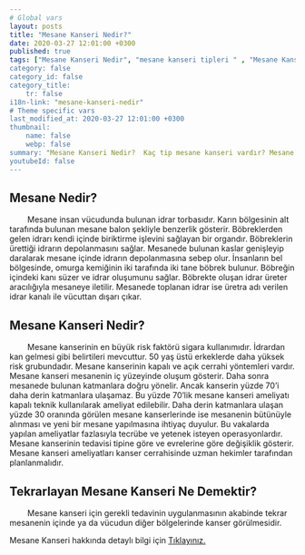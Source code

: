 ```yaml
---
# Global vars
layout: posts
title: "Mesane Kanseri Nedir?"
date: 2020-03-27 12:01:00 +0300
published: true
tags: ["Mesane Kanseri Nedir", "mesane kanseri tipleri " , "Mesane Kanseri neden olur" , "Mesane kanseri ve sigara", "Mesane Kanseri belirti", "Mesane kanseri teşhis", "Mesane kanseri evre", "Mesane kanseri tedavi", "Mesane kanseri ameliyatı", "Mesane kanseri kapalı ameliyatı" , "Mesane kanseri açık ameliyatı" , "Radikal sistektomi nedir", "Radikal sistektomi ameliyatı", "Radikal sistektomi", "Mesane Kanseri" , Bağırsaktan mesane yapılması", "Yapay mesane" , "Yapay mesane ameliyatı" , "Mesane kanseri radyoterapi" , "Mesane kanseri kemoterapi" , "Mesane kanseri ameliyatı komplikasyonları", " Mesane kanseri yan etkileri"]
category: false
category_id: false
category_title:
    tr: false
i18n-link: "mesane-kanseri-nedir"
# Theme specific vars
last_modified_at: 2020-03-27 12:01:00 +0300
thumbnail:
    name: false
    webp: false
summary: "Mesane Kanseri Nedir?  Kaç tip mesane kanseri vardır? Mesane kanseri ve sigara? Mesane Kanseri belirtileri? Mesane kanseri teşhisi? Mesane kanseri evreleri? Mesane kanseri tedavisi, Mesane kanseri ameliyatı, Radikal sistektomi nedir? Radikal sistektomi ameliyatı nasıl yapılır? Bağırsaktan mesane yapılması, Yapay mesane"
youtubeId: false
---
```


## Mesane Nedir?

&nbsp;&nbsp;&nbsp;&nbsp;&nbsp;&nbsp;&nbsp;&nbsp;Mesane insan vücudunda bulunan idrar torbasıdır. Karın bölgesinin alt tarafında bulunan mesane balon şekliyle benzerlik gösterir. Böbreklerden gelen idrarı kendi içinde biriktirme işlevini sağlayan bir organdır. Böbreklerin ürettiği idrarın depolanmasını sağlar. Mesanede bulunan kaslar genişleyip daralarak mesane içinde idrarın depolanmasına sebep olur. İnsanların bel bölgesinde, omurga kemiğinin iki tarafında iki tane böbrek bulunur. Böbreğin içindeki kanı süzer ve idrar oluşumunu sağlar. Böbrekte oluşan idrar üreter aracılığıyla mesaneye iletilir. Mesanede toplanan idrar ise üretra adı verilen idrar kanalı ile vücuttan dışarı çıkar.

## Mesane Kanseri Nedir?

&nbsp;&nbsp;&nbsp;&nbsp;&nbsp;&nbsp;&nbsp;&nbsp;Mesane kanserinin en büyük risk faktörü sigara kullanımıdır. İdrardan kan gelmesi gibi belirtileri mevcuttur. 50 yaş üstü erkeklerde daha yüksek risk grubundadır. Mesane kanserinin kapalı ve açık cerrahi yöntemleri vardır. Mesane kanseri mesanenin iç yüzeyinde oluşum gösterir. Daha sonra mesanede bulunan katmanlara doğru yönelir. Ancak kanserin yüzde 70’i daha derin katmanlara ulaşamaz. Bu yüzde 70’lik mesane kanseri ameliyatı kapalı teknik kullanılarak ameliyat edilebilir. Daha derin katmanlara ulaşan yüzde 30 oranında görülen mesane kanserlerinde ise mesanenin bütünüyle alınması ve yeni bir mesane yapılmasına ihtiyaç duyulur. Bu vakalarda yapılan ameliyatlar fazlasıyla tecrübe ve yetenek isteyen operasyonlardır. Mesane kanserinin tedavisi tipine göre ve evrelerine göre değişiklik gösterir. Mesane kanseri ameliyatları kanser cerrahisinde uzman hekimler tarafından planlanmalıdır.

## Tekrarlayan Mesane Kanseri Ne Demektir?

&nbsp;&nbsp;&nbsp;&nbsp;&nbsp;&nbsp;&nbsp;&nbsp;Mesane kanseri için gerekli tedavinin uygulanmasının akabinde tekrar mesanenin içinde ya da vücudun diğer bölgelerinde kanser görülmesidir.    

Mesane Kanseri hakkında detaylı bilgi için [Tıklayınız.](https://www.onoluroloji.com/mesane-kanseri)
